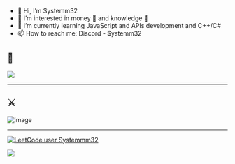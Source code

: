- 👋 Hi, I’m Systemm32
- 👀 I’m interested in money 💸 and knowledge 🧠
- 🌱 I’m currently learning JavaScript and APIs development and C++/C#
- 📫 How to reach me: Discord - $ystemm32
## 🧠
![](https://img.shields.io/badge/Code-JavaScript-informational?style=flat&logo=javascript&logoColor=white&color=blue)
<hr>

## ⚔

![image](https://www.codewars.com/users/Systemm32/badges/large)
<hr>

[![LeetCode user Systemmm32](https://img.shields.io/badge/dynamic/json?style=for-the-badge&labelColor=black&color=%23ffa116&label=LEETCODE%20PROBLEMS&query=solvedOverTotal&url=https%3A%2F%2Fleetcode-badge.vercel.app%2Fapi%2Fusers%2FSystemmm32&logo=leetcode&logoColor=yellow)](https://leetcode.com/Systemmm32/)



<p align="left">
  <img src="https://capsule-render.vercel.app/api?type=waving&color=gradient&height=100&section=footer"/>
</p>
